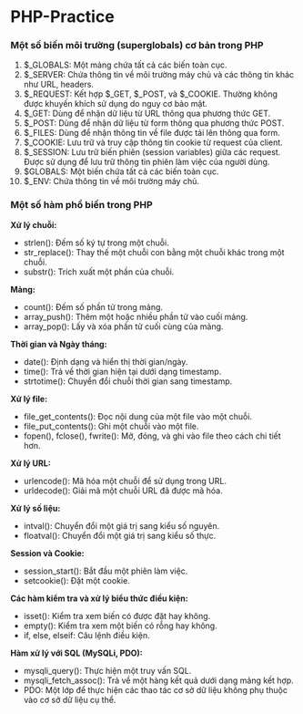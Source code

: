 # PHP-Practice

### Một số biến môi trường (superglobals) cơ bản trong PHP

1. $_GLOBALS: Một mảng chứa tất cả các biến toàn cục.
1. $_SERVER: Chứa thông tin về môi trường máy chủ và các thông tin khác như URL, headers.
1. $_REQUEST: Kết hợp $_GET, $_POST, và $_COOKIE. Thường không được khuyến khích sử dụng do nguy cơ bảo mật.
1. $_GET: Dùng để nhận dữ liệu từ URL thông qua phương thức GET.
1. $_POST: Dùng để nhận dữ liệu từ form thông qua phương thức POST.
1. $_FILES: Dùng để nhận thông tin về file được tải lên thông qua form.
1. $_COOKIE: Lưu trữ và truy cập thông tin cookie từ request của client.
1. $_SESSION: Lưu trữ biến phiên (session variables) giữa các request. Được sử dụng để lưu trữ thông tin phiên làm việc của người dùng.
1. $GLOBALS: Một biến chứa tất cả các biến toàn cục.
1. $_ENV: Chứa thông tin về môi trường máy chủ.

### Một số hàm phổ biến trong PHP

**Xử lý chuỗi:**

+ strlen(): Đếm số ký tự trong một chuỗi.
+ str_replace(): Thay thế một chuỗi con bằng một chuỗi khác trong một chuỗi.
+ substr(): Trích xuất một phần của chuỗi.

**Mảng:**

+ count(): Đếm số phần tử trong mảng.
+ array_push(): Thêm một hoặc nhiều phần tử vào cuối mảng.
+ array_pop(): Lấy và xóa phần tử cuối cùng của mảng.

**Thời gian và Ngày tháng:**

+ date(): Định dạng và hiển thị thời gian/ngày.
+ time(): Trả về thời gian hiện tại dưới dạng timestamp.
+ strtotime(): Chuyển đổi chuỗi thời gian sang timestamp.

**Xử lý file:**

+ file_get_contents(): Đọc nội dung của một file vào một chuỗi.
+ file_put_contents(): Ghi một chuỗi vào một file.
+ fopen(), fclose(), fwrite(): Mở, đóng, và ghi vào file theo cách chi tiết hơn.

**Xử lý URL:**

+ urlencode(): Mã hóa một chuỗi để sử dụng trong URL.
+ urldecode(): Giải mã một chuỗi URL đã được mã hóa.

**Xử lý số liệu:**
 
+ intval(): Chuyển đổi một giá trị sang kiểu số nguyên.
+ floatval(): Chuyển đổi một giá trị sang kiểu số thực.

**Session và Cookie:**

+ session_start(): Bắt đầu một phiên làm việc.
+ setcookie(): Đặt một cookie.

**Các hàm kiểm tra và xử lý biểu thức điều kiện:**

+ isset(): Kiểm tra xem biến có được đặt hay không.
+ empty(): Kiểm tra xem một biến có rỗng hay không.
+ if, else, elseif: Câu lệnh điều kiện.

**Hàm xử lý với SQL (MySQLi, PDO):**

+ mysqli_query(): Thực hiện một truy vấn SQL.
+ mysqli_fetch_assoc(): Trả về một hàng kết quả dưới dạng mảng kết hợp.
+ PDO: Một lớp để thực hiện các thao tác cơ sở dữ liệu không phụ thuộc vào cơ sở dữ liệu cụ thể.